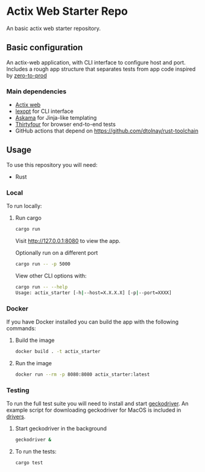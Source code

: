 # Actix Web Starter Repo

An basic actix web starter repository.

## Basic configuration

An actix-web application, with CLI interface to configure host and port. Includes a rough app structure that separates 
tests from app code inspired by [zero-to-prod](https://github.com/LukeMathWalker/zero-to-production)

### Main dependencies

- [Actix web](https://actix.rs)
- [lexopt](https://docs.rs/lexopt/latest/lexopt/) for CLI interface
- [Askama](https://docs.rs/askama/latest/askama/) for Jinja-like templating
- [Thirtyfour](https://github.com/stevepryde/thirtyfour) for browser end-to-end tests
- GitHub actions that depend on https://github.com/dtolnay/rust-toolchain

## Usage

To use this repository you will need:
- Rust

### Local

To run locally:

1. Run cargo

    ```bash
    cargo run
    ```
    
    Visit http://127.0.0.1:8080 to view the app.
    
    Optionally run on a different port
    
    ```bash
    cargo run -- -p 5000
    ```
    
    View other CLI options with:
    
    ```bash
    cargo run -- --help
    Usage: actix_starter [-h|--host=X.X.X.X] [-p|--port=XXXX]
    ```

### Docker

If you have Docker installed you can build the app with the following commands:

1. Build the image
   ```bash
   docker build . -t actix_starter
   ```

2. Run the image
   ```bash
   docker run --rm -p 8080:8080 actix_starter:latest
   ```

### Testing

To run the full test suite you will need to install and start [geckodriver](https://github.com/mozilla/geckodriver/releases).
An example script for downloading geckodriver for MacOS is included in [drivers](./drivers/get_gecko.sh).

1. Start geckodriver in the background
   ```bash
   geckodriver &
   ```

2. To run the tests:

   ```bash
   cargo test
   ```
